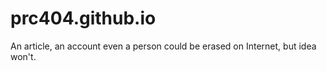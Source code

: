 # prc404.github.io
An article, an account even a person could be erased on Internet, but idea won't.
